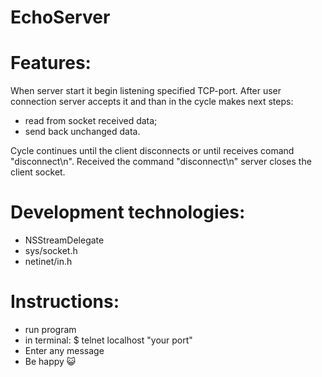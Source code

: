# EchoServer

# Features:
When server start it begin listening specified TCP-port. After user connection server accepts it and than in the cycle makes next steps:
- read from socket received data;
- send back unchanged data.

Сycle continues until the client disconnects or until receives comand "disconnect\n".
Received the command "disconnect\n" server closes the client socket.

# Development technologies:
- NSStreamDelegate
- sys/socket.h
- netinet/in.h

# Instructions:
- run program
- in terminal: $ telnet localhost "your port"
- Enter any message
- Be happy 😺
